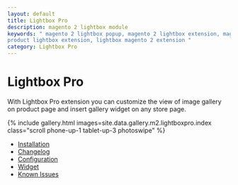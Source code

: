 ```yaml
---
layout: default
title: Lightbox Pro
description: magento 2 lightbox module
keywords: " magento 2 lightbox popup, magento 2 lightbox extension, magento 2
product lightbox extension, lightbox magento 2 extension "
category: Lightbox Pro
---
```


# Lightbox Pro

With Lightbox Pro extension you can customize the view of image gallery
on product page and insert gallery widget on any store page.

{% include gallery.html images=site.data.gallery.m2.lightboxpro.index class="scroll phone-up-1 tablet-up-3 photoswipe" %}

- [Installation](installation/)
- [Changelog](changelog/)
- [Configuration](configuration/)
- [Widget](widget/)
- [Known Issues](known-issues/)
